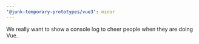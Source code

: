 ```yaml
---
'@junk-temporary-prototypes/vue3': minor
---
```


We really want to show a console log to cheer people when they are doing Vue.
